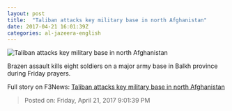 ```yaml
---
layout: post
title:  "Taliban attacks key military base in north Afghanistan"
date: 2017-04-21 16:01:39Z
categories: al-jazeera-english
---
```


![Taliban attacks key military base in north Afghanistan](http://www.aljazeera.com/mritems/Images/2017/4/21/402ad8cc258847b79b4a3ecdd55ee8e0_18.jpg)

Brazen assault kills eight soldiers on a major army base in Balkh province during Friday prayers.


Full story on F3News: [Taliban attacks key military base in north Afghanistan](http://www.f3nws.com/n/pp4ZC)

> Posted on: Friday, April 21, 2017 9:01:39 PM
